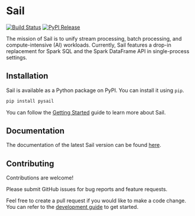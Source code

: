 # Sail

[![Build Status](https://github.com/lakehq/sail/actions/workflows/build.yml/badge.svg?branch=main&event=push)](https://github.com/lakehq/sail/actions)
[![PyPI Release](https://img.shields.io/pypi/v/pysail)](https://pypi.org/project/pysail/)

The mission of Sail is to unify stream processing, batch processing, and compute-intensive (AI) workloads.
Currently, Sail features a drop-in replacement for Spark SQL and the Spark DataFrame API in single-process settings.

## Installation

Sail is available as a Python package on PyPI. You can install it using `pip`.

```bash
pip install pysail
```

You can follow the [Getting Started](https://docs.lakesail.com/sail/latest/guide/getting-started/) guide to learn more about Sail.

## Documentation

The documentation of the latest Sail version can be found [here](https://docs.lakesail.com/sail/latest/).

## Contributing

Contributions are welcome!

Please submit GitHub issues for bug reports and feature requests.

Feel free to create a pull request if you would like to make a code change.
You can refer to the [development guide](https://docs.lakesail.com/sail/main/development/) to get started.
